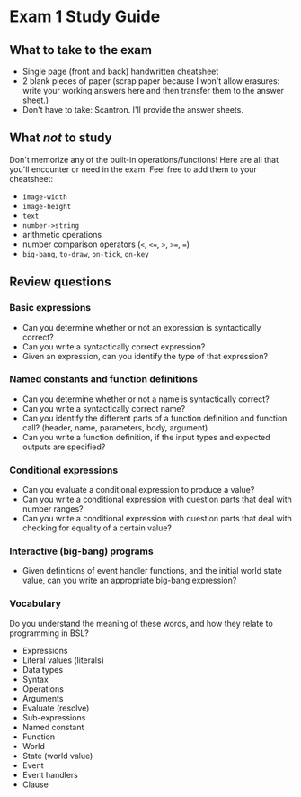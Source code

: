 # Exam 1 Study Guide

## What to take to the exam

- Single page (front and back) handwritten cheatsheet
- 2 blank pieces of paper (scrap paper because I won't allow erasures: write your working answers here and then transfer them to the answer sheet.)
- Don't have to take: Scantron. I'll provide the answer sheets.


## What _not_ to study

Don't memorize any of the built-in operations/functions! Here are all that you'll encounter or need in the exam. Feel free to add them to your cheatsheet:

- `image-width`
- `image-height`
- `text`
- `number->string`
- arithmetic operations
- number comparison operators (`<`, `<=`, `>`, `>=`, `=`)
- `big-bang`, `to-draw`, `on-tick`, `on-key`


## Review questions

### Basic expressions

- Can you determine whether or not an expression is syntactically correct?
- Can you write a syntactically correct expression?
- Given an expression, can you identify the type of that expression?


### Named constants and function definitions

- Can you determine whether or not a name is syntactically correct?
- Can you write a syntactically correct name?
- Can you identify the different parts of a function definition and function call? (header, name, parameters, body, argument)
- Can you write a function definition, if the input types and expected outputs are specified?


### Conditional expressions

- Can you evaluate a conditional expression to produce a value?
- Can you write a conditional expression with question parts that deal with number ranges?
- Can you write a conditional expression with question parts that deal with checking for equality of a certain value?


### Interactive (big-bang) programs

- Given definitions of event handler functions, and the initial world state value, can you write an appropriate big-bang expression?


### Vocabulary

Do you understand the meaning of these words, and how they relate to programming in BSL?

- Expressions
- Literal values (literals)
- Data types
- Syntax
- Operations
- Arguments
- Evaluate (resolve)
- Sub-expressions
- Named constant
- Function
- World
- State (world value)
- Event
- Event handlers
- Clause



